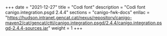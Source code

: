 +++
date        = "2021-12-27"
title       = "Codi font"
description = "Codi font canigo.integration.psgd 2.4.4"
sections    = "canigo-fwk-docs"
enllac		= "https://hudson.intranet.gencat.cat/nexus/repository/canigo-maven2/cat/gencat/ctti/canigo.integration.psgd/2.4.4/canigo.integration.psgd-2.4.4-sources.jar"
weight		= 1
+++
